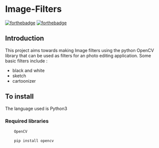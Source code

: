 # Image-Filters

[![forthebadge](https://forthebadge.com/images/badges/made-with-python.svg)](https://forthebadge.com)
[![forthebadge](https://forthebadge.com/images/badges/built-with-love.svg)](https://forthebadge.com)

## Introduction

This project aims towards making Image filters using the python OpenCV library that can be used as filters for an photo editing application.
Some basic filters include : 
- black and white
- sketch 
- cartoonizer

## To install
The language used is Python3
  
  ### Required libraries
  ```sh
      OpenCV
      
      pip install opencv
```

